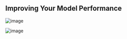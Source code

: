 ## Improving Your Model Performance

![image](https://user-images.githubusercontent.com/79896959/114711022-abcdb480-9d58-11eb-8055-7a8a055040d0.png)

![image](https://user-images.githubusercontent.com/79896959/114711383-11ba3c00-9d59-11eb-90fc-a0492613cffa.png)
